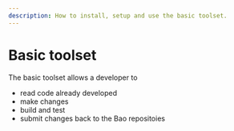 ```yaml
---
description: How to install, setup and use the basic toolset.
---
```


# Basic toolset

The basic toolset allows a developer to&#x20;

* read code already developed
* make changes
* build and test
* submit changes back to the Bao repositoies

